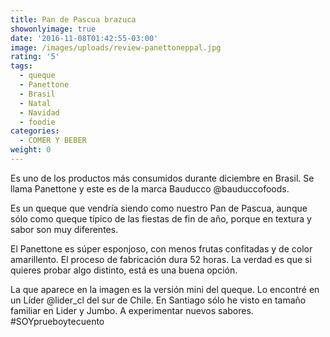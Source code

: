 ```yaml
---
title: Pan de Pascua brazuca
showonlyimage: true
date: '2016-11-08T01:42:55-03:00'
image: /images/uploads/review-panettoneppal.jpg
rating: '5'
tags:
  - queque
  - Panettone
  - Brasil
  - Natal
  - Navidad
  - foodie
categories:
  - COMER Y BEBER
weight: 0
---
```

Es uno de los productos más consumidos durante diciembre en Brasil. Se llama Panettone y este es de la marca Bauducco @bauduccofoods.

<!--more-->

Es un queque que vendría siendo como nuestro Pan de Pascua, aunque sólo como queque típico de las fiestas de fin de año, porque en textura y sabor son muy diferentes. 

El Panettone es súper esponjoso, con menos frutas confitadas y de color amarillento. El proceso de fabricación dura 52 horas. La verdad es que si quieres probar algo distinto, está es una buena opción.

La que aparece en la imagen es la versión mini del queque. Lo encontré en un Líder @lider_cl del sur de Chile. En Santiago sólo he visto en tamaño familiar en Lider y Jumbo. A experimentar nuevos sabores. #SOYprueboytecuento
